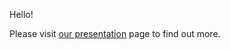 Hello!

Please visit [our presentation](https://github.com/cristiano-c/progetto) page to find out more.

